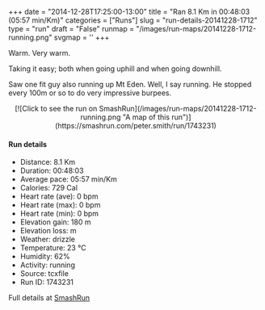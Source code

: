 +++
date = "2014-12-28T17:25:00-13:00"
title = "Ran 8.1 Km in 00:48:03 (05:57 min/Km)"
categories = ["Runs"]
slug = "run-details-20141228-1712"
type = "run"
draft = "False"
runmap = "/images/run-maps/20141228-1712-running.png"
svgmap = '<polyline points="55 5, 57 0, 50 1, 47 2, 39 5, 33 10, 29 25, 28 31, 18 56, 15 67, 15 69, 12 77, 43 84, 44 92, 46 95, 65 100, 64 84, 66 73, 71 67, 82 64, 88 66, 86 78, 89 84, 88 86, 85 89, 79 91, 72 86, 72 82, 78 81, 79 76, 78 74, 79 63, 85 61, 83 58, 75 56, 66 47, 59 46, 59 42, 65 31, 60 25, 59 19, 60 17, 59 15, 57 14, 59 10, 59 5, 61 1, 58 0, 54 7">'
+++

Warm. Very warm. 

Taking it easy; both when going uphill and when going downhill. 

Saw one fit guy also running up Mt Eden. Well, I say running. He stopped every 100m or so to do very impressive burpees. 



<!--more-->

<center>
[![Click to see the run on SmashRun](/images/run-maps/20141228-1712-running.png "A map of this run")](https://smashrun.com/peter.smith/run/1743231)
</center>

#### Run details

* Distance: 8.1 Km
* Duration: 00:48:03
* Average pace: 05:57 min/Km
* Calories: 729 Cal
* Heart rate (ave): 0 bpm
* Heart rate (max): 0 bpm
* Heart rate (min): 0 bpm
* Elevation gain: 180 m
* Elevation loss:  m
* Weather: drizzle
* Temperature: 23 &deg;C
* Humidity: 62%
* Activity: running
* Source: tcxfile
* Run ID: 1743231

Full details at [SmashRun](https://smashrun.com/peter.smith/run/1743231)